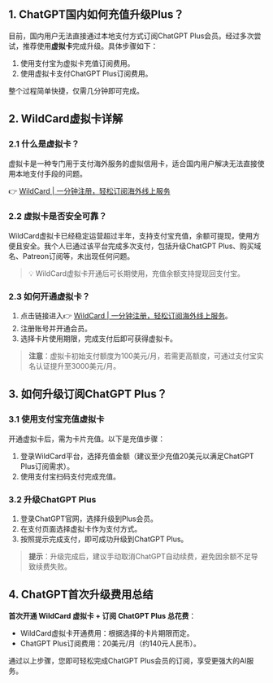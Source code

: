 ## 1. ChatGPT国内如何充值升级Plus？

目前，国内用户无法直接通过本地支付方式订阅ChatGPT Plus会员。经过多次尝试，推荐使用**虚拟卡**完成升级。具体步骤如下：

1. 使用支付宝为虚拟卡充值订阅费用。
2. 使用虚拟卡支付ChatGPT Plus订阅费用。

整个过程简单快捷，仅需几分钟即可完成。

## 2. WildCard虚拟卡详解

### 2.1 什么是虚拟卡？

虚拟卡是一种专门用于支付海外服务的虚拟信用卡，适合国内用户解决无法直接使用本地支付手段的问题。

👉 [WildCard | 一分钟注册，轻松订阅海外线上服务](https://bit.ly/bewildcard)

### 2.2 虚拟卡是否安全可靠？

WildCard虚拟卡已经稳定运营超过半年，支持支付宝充值，余额可提现，使用方便且安全。我个人已通过该平台完成多次支付，包括升级ChatGPT Plus、购买域名、Patreon订阅等，未出现任何问题。

> 💡 WildCard虚拟卡开通后可长期使用，充值余额支持提现回支付宝。

### 2.3 如何开通虚拟卡？

1. 点击链接进入👉 [WildCard | 一分钟注册，轻松订阅海外线上服务](https://bit.ly/bewildcard)。
2. 注册账号并开通会员。
3. 选择卡片使用期限，完成支付后即可获得虚拟卡。

> **注意**：虚拟卡初始支付额度为100美元/月，若需更高额度，可通过支付宝实名认证提升至3000美元/月。

## 3. 如何升级订阅ChatGPT Plus？

### 3.1 使用支付宝充值虚拟卡

开通虚拟卡后，需为卡片充值。以下是充值步骤：

1. 登录WildCard平台，选择充值金额（建议至少充值20美元以满足ChatGPT Plus订阅需求）。
2. 使用支付宝扫码支付完成充值。

### 3.2 升级ChatGPT Plus

1. 登录ChatGPT官网，选择升级到Plus会员。
2. 在支付页面选择虚拟卡作为支付方式。
3. 按照提示完成支付，即可成功升级到ChatGPT Plus。

> **提示**：升级完成后，建议手动取消ChatGPT自动续费，避免因余额不足导致续费失败。

## 4. ChatGPT首次升级费用总结

**首次开通 WildCard 虚拟卡 + 订阅 ChatGPT Plus 总花费**：

- WildCard虚拟卡开通费用：根据选择的卡片期限而定。
- ChatGPT Plus订阅费用：20美元/月（约140元人民币）。

通过以上步骤，您即可轻松完成ChatGPT Plus会员的订阅，享受更强大的AI服务。